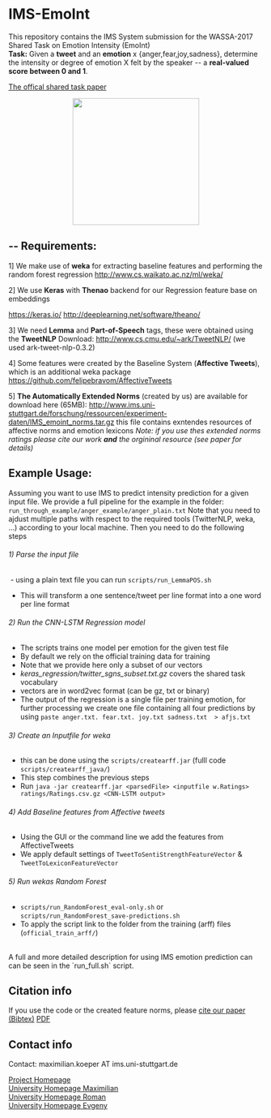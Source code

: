 # IMS-EmoInt
This repository contains the IMS System submission for the WASSA-2017 Shared Task on Emotion Intensity (EmoInt)<br />
**Task:** Given a **tweet** and an **emotion** x {anger,fear,joy,sadness}, determine the intensity or degree of emotion X felt by the speaker -- a **real-valued score between 0 and 1**.

[The offical shared task paper](http://www.romanklinger.de/publications/emo_ims_kkk.pdf)

<p align="center">
<a href="url"><img src="https://github.com/koepermn/IMS-EmoInt/blob/master/logo.png" align="center" height="250" width="250" ></a>
</p>


## -- Requirements:

1] We make use of **weka** for extracting baseline features and performing the random forest regression
http://www.cs.waikato.ac.nz/ml/weka/

2] We use **Keras** with **Thenao** backend for our Regression feature base on embeddings

https://keras.io/
http://deeplearning.net/software/theano/

3] We need **Lemma** and **Part-of-Speech** tags, these were obtained using the **TweetNLP**
Download: http://www.cs.cmu.edu/~ark/TweetNLP/ (we used ark-tweet-nlp-0.3.2) 

4] Some features were created by the Baseline System (**Affective Tweets**), which is an additional weka package
https://github.com/felipebravom/AffectiveTweets

5] **The Automatically Extended Norms** (created by us) are available for download here (65MB):
http://www.ims.uni-stuttgart.de/forschung/ressourcen/experiment-daten/IMS_emoint_norms.tar.gz
this file contains exntendes resources of affective norms and emotion lexicons
*Note: if you use thes extended norms ratings please cite our work **and** the orgininal resource (see paper for details)*

## Example Usage:

Assuming you want to use IMS to predict intensity prediction for a given input file.
We provide a full pipeline for the example in the folder:
`run_through_example/anger_example/anger_plain.txt`
Note that you need to ajdust multiple paths with respect to the required tools (TwitterNLP, weka, ...) according to your local machine.
Then you need to do the following steps <br />
######  1) Parse the input file <br />
  - using a plain text file you can run `scripts/run_LemmaPOS.sh`
  - This will transform a one sentence/tweet per line format into a one word per line format
    
###### 2) Run the CNN-LSTM Regression model <br />
  - The scripts trains one model per emotion for the given test file
  - By default we rely on the official training data for training
  - Note that we provide here only a subset of our vectors 
  - _keras_regression/twitter_sgns_subset.txt.gz_ covers the shared task vocabulary
  - vectors are in word2vec format (can be gz, txt or binary)
  - The output of the regression is a single file per training emotion, for further processing we create one file containing    all four predictions by using `paste anger.txt. fear.txt. joy.txt sadness.txt  > afjs.txt`
     
###### 3) Create an Inputfile for weka <br/>
  - this can be done using the `scripts/createarff.jar` (fulll code `scripts/createarff_java/`)
  - This step combines the previous steps
  - Run `java -jar createarff.jar <parsedFile> <inputfile w.Ratings> ratings/Ratings.csv.gz <CNN-LSTM output>`
###### 4) Add Baseline features from Affective tweets <br/>
 - Using the GUI or the command line we add the features from AffectiveTweets
 - We apply default settings of `TweetToSentiStrengthFeatureVector` & `TweetToLexiconFeatureVector`
   
###### 5) Run wekas Random Forest <br />
 - `scripts/run_RandomForest_eval-only.sh` or `scripts/run_RandomForest_save-predictions.sh`
 - To apply the script link to the folder from the training (arff) files (`official_train_arff/`)
  <br />
   A full and more detailed description for using IMS emotion prediction can can be seen in the `run_full.sh` script. 

## Citation info
If you use the code or the created feature norms, please [cite our paper (Bibtex)](http://www.romanklinger.de/publications/2017_bib.html#Koeper2017) [PDF](http://www.romanklinger.de/publications/emo_ims_kkk.pdf)
 
## Contact info
Contact: maximilian.koeper AT ims.uni-stuttgart.de  <br />

[Project Homepage](http://www.ims.uni-stuttgart.de/data/ims_emoint)<br />
[University Homepage Maximilian](http://www.ims.uni-stuttgart.de/institut/mitarbeiter/koepermn/index.en.html)  <br />
[University Homepage Roman](http://www.ims.uni-stuttgart.de/institut/mitarbeiter/klingern/)  <br />
[University Homepage Evgeny](http://www.ims.uni-stuttgart.de/institut/mitarbeiter/kimey)  <br />


